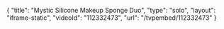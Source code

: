 {
    "title": "Mystic Silicone Makeup Sponge Duo",
    "type": "solo",
    "layout": "iframe-static",
    "videoId": "112332473",
    "url": "\/tvpembed\/112332473"
}